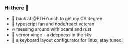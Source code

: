 ### Hi there 👋

 - 🏫 back at @ETHZurich to get my CS degree
 - 🥰 typescript fan and node/react veteran
 - 🔥 messing around with ocaml and rust
 - 📖 vernor vinge - a deepness in the sky
 - 🌱 a keyboard layout configurator for linux, stay tuned!

<!--
**remolueoend/remolueoend** is a ✨ _special_ ✨ repository because its `README.md` (this file) appears on your GitHub profile.

Here are some ideas to get you started:

- 🔭 I’m currently working on ...
- 🌱 I’m currently learning ...
- 👯 I’m looking to collaborate on ...
- 🤔 I’m looking for help with ...
- 💬 Ask me about ...
- 📫 How to reach me: ...
- 😄 Pronouns: ...
- ⚡ Fun fact: ...
-->

